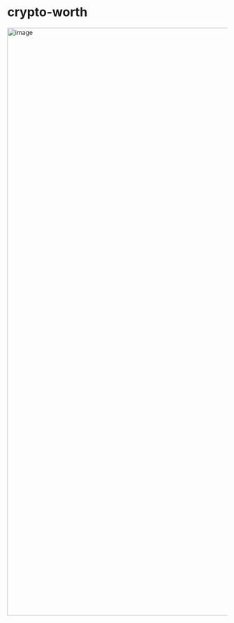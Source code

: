 # crypto-worth

<img width="1345" alt="image" src="https://github.com/souhailmerroun-poc/crypto-worth/assets/8895242/9c22357f-531e-48de-ab08-9756839528ce">
